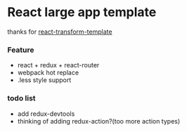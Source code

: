 # React large app template
thanks for [react-transform-template](https://github.com/gaearon/react-transform-boilerplate)

### Feature
* react + redux + react-router
* webpack hot replace
* .less style support



### todo list
* add redux-devtools
* thinking of adding redux-action?(too more action types)
